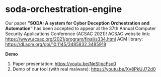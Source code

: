 # soda-orchestration-engine

Our paper **"SODA: A system for Cyber Deception Orchestration and Automation"** has been accepted to appear at the 37th Annual Computer Security Applications Conference (ACSAC 2021)!
ACSAC website link: https://www.acsac.org/2021/program/final/s334.html
ACM library: https://dl.acm.org/doi/10.1145/3485832.3485918

**Demo**
1. Paper presentation: https://youtu.be/NeSIIpcFso0
2. Demo of our tool (with real malware): https://youtu.be/Xv8PkUJ72d0
